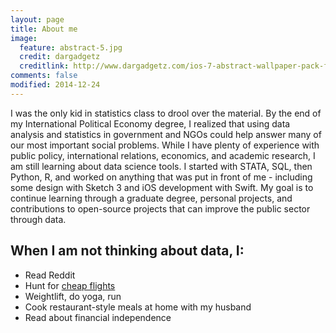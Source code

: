 ```yaml
---
layout: page
title: About me
image:
  feature: abstract-5.jpg
  credit: dargadgetz
  creditlink: http://www.dargadgetz.com/ios-7-abstract-wallpaper-pack-for-iphone-5-and-ipod-touch-retina/
comments: false
modified: 2014-12-24
---
```


I was the only kid in statistics class to drool over the material. By the end of my International Political Economy degree, I realized that using data analysis and statistics in government and NGOs could help answer many of our most important social problems. While I have plenty of experience with public policy, international relations, economics, and academic research, I am still learning about data science tools. I started with STATA, SQL, then Python, R, and worked on anything that was put in front of me - including some design with Sketch 3 and iOS development with Swift. My goal is to continue learning through a graduate degree, personal projects, and contributions to open-source projects that can improve the public sector through data.





## When I am not thinking about data, I:

* Read Reddit
* Hunt for [cheap flights](https://skiplagged.com)
* Weightlift, do yoga, run
* Cook restaurant-style meals at home with my husband
* Read about financial independence

